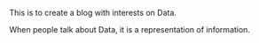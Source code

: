 This is to create a blog with interests on Data.

When people talk about Data, it is a representation of information. 

